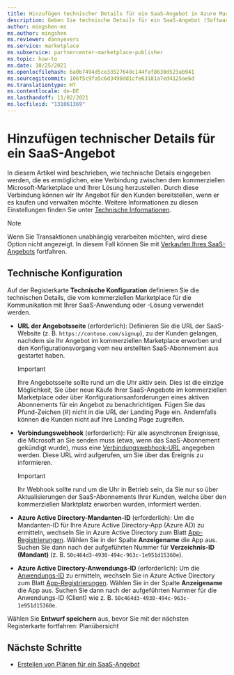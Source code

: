 ```yaml
---
title: Hinzufügen technischer Details für ein SaaS-Angebot in Azure Marketplace
description: Geben Sie technische Details für ein SaaS-Angebot (Software-as-a-Service) in Azure Marketplace an.
author: mingshen-ms
ms.author: mingshen
ms.reviewer: dannyevers
ms.service: marketplace
ms.subservice: partnercenter-marketplace-publisher
ms.topic: how-to
ms.date: 10/25/2021
ms.openlocfilehash: 6a0b7494d5ce33527640c144faf8630d523ab941
ms.sourcegitcommit: 106f5c9fa5c6d3498dd1cfe63181a7ed4125ae6d
ms.translationtype: HT
ms.contentlocale: de-DE
ms.lasthandoff: 11/02/2021
ms.locfileid: "131061369"
---
```

# <a name="add-technical-details-for-a-saas-offer"></a>Hinzufügen technischer Details für ein SaaS-Angebot

In diesem Artikel wird beschrieben, wie technische Details eingegeben werden, die es ermöglichen, eine Verbindung zwischen dem kommerziellen Microsoft-Marketplace und Ihrer Lösung herzustellen. Durch diese Verbindung können wir Ihr Angebot für den Kunden bereitstellen, wenn er es kaufen und verwalten möchte. Weitere Informationen zu diesen Einstellungen finden Sie unter [Technische Informationen](plan-saas-offer.md#technical-information).

> [!NOTE]
> Wenn Sie Transaktionen unabhängig verarbeiten möchten, wird diese Option nicht angezeigt. In diesem Fall können Sie mit [Verkaufen Ihres SaaS-Angebots](create-new-saas-offer-marketing.md) fortfahren.

## <a name="technical-configuration"></a>Technische Konfiguration

Auf der Registerkarte **Technische Konfiguration** definieren Sie die technischen Details, die vom kommerziellen Marketplace für die Kommunikation mit Ihrer SaaS-Anwendung oder -Lösung verwendet werden.

- **URL der Angebotsseite** (erforderlich): Definieren Sie die URL der SaaS-Website (z. B. `https://contoso.com/signup`), zu der Kunden gelangen, nachdem sie Ihr Angebot im kommerziellen Marketplace erworben und den Konfigurationsvorgang vom neu erstellten SaaS-Abonnement aus gestartet haben.

  > [!IMPORTANT]
  > Ihre Angebotsseite sollte rund um die Uhr aktiv sein. Dies ist die einzige Möglichkeit, Sie über neue Käufe Ihrer SaaS-Angebote im kommerziellen Marketplace oder über Konfigurationsanforderungen eines aktiven Abonnements für ein Angebot zu benachrichtigen. Fügen Sie das Pfund-Zeichen (#) nicht in die URL der Landing Page ein. Andernfalls können die Kunden nicht auf Ihre Landing Page zugreifen.

- **Verbindungswebhook** (erforderlich): Für alle asynchronen Ereignisse, die Microsoft an Sie senden muss (etwa, wenn das SaaS-Abonnement gekündigt wurde), muss eine [Verbindungswebhook-URL](./partner-center-portal/pc-saas-fulfillment-api-v2.md#implementing-a-webhook-on-the-saas-service) angegeben werden. Diese URL wird aufgerufen, um Sie über das Ereignis zu informieren.

  > [!IMPORTANT]
  > Ihr Webhook sollte rund um die Uhr in Betrieb sein, da Sie nur so über Aktualisierungen der SaaS-Abonnements Ihrer Kunden, welche über den kommerziellen Marktplatz erworben wurden, informiert werden.

- **Azure Active Directory-Mandanten-ID** (erforderlich): Um die Mandanten-ID für Ihre Azure Active Directory-App (Azure AD) zu ermitteln, wechseln Sie in Azure Active Directory zum Blatt [App-Registrierungen](https://portal.azure.com/#blade/Microsoft_AAD_RegisteredApps/ApplicationsListBlade). Wählen Sie in der Spalte **Anzeigename** die App aus. Suchen Sie dann nach der aufgeführten Nummer für **Verzeichnis-ID (Mandant)** (z. B. `50c464d3-4930-494c-963c-1e951d15360e`).

- **Azure Active Directory-Anwendungs-ID** (erforderlich): Um die [Anwendungs-ID](../active-directory/develop/howto-create-service-principal-portal.md#get-tenant-and-app-id-values-for-signing-in) zu ermitteln, wechseln Sie in Azure Active Directory zum Blatt [App-Registrierungen](https://portal.azure.com/#blade/Microsoft_AAD_RegisteredApps/ApplicationsListBlade). Wählen Sie in der Spalte **Anzeigename** die App aus. Suchen Sie dann nach der aufgeführten Nummer für die Anwendungs-ID (Client) wie z. B. `50c464d3-4930-494c-963c-1e951d15360e`.

Wählen Sie **Entwurf speichern** aus, bevor Sie mit der nächsten Registerkarte fortfahren: Planübersicht

## <a name="next-steps"></a>Nächste Schritte

- [Erstellen von Plänen für ein SaaS-Angebot](create-new-saas-offer-plans.md)
